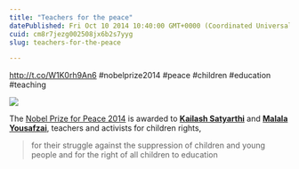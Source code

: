 ```yaml
---
title: "Teachers for the peace"
datePublished: Fri Oct 10 2014 10:40:00 GMT+0000 (Coordinated Universal Time)
cuid: cm8r7jezg002508jx6b2s7yyg
slug: teachers-for-the-peace

---
```



http://t.co/W1K0rh9An6 #nobelprize2014 #peace #children #education #teaching

![](https://cdn.hashnode.com/res/hashnode/image/upload/v1743071117330/e3e09a17-3031-4a31-9ef2-0c09b114e7c1.jpeg)

The [Nobel Prize for Peace 2014](http://www.nobelprize.org/nobel_prizes/peace/laureates/2014/) is awarded to [**Kailash Satyarthi**](http://en.wikipedia.org/wiki/Kailash_Satyarthi) and [**Malala Yousafzai**](http://en.wikipedia.org/wiki/Malala_Yousafzai), teachers and activists for children rights,

> for their struggle against the suppression of children and young people and for the right of all children to education